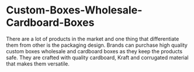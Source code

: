 # Custom-Boxes-Wholesale-Cardboard-Boxes
There are a lot of products in the market and one thing that differentiate them from other is the packaging design. Brands can purchase high quality custom boxes wholesale and cardboard boxes as they keep the products safe. They are crafted with quality cardboard, Kraft and corrugated material that makes them versatile.

